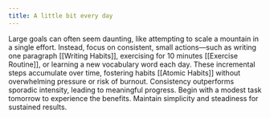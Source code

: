 ```yaml
---
title: A little bit every day
---
```

Large goals can often seem daunting, like attempting to scale a mountain in a single effort. Instead, focus on consistent, small actions—such as writing one paragraph [[Writing Habits]], exercising for 10 minutes [[Exercise Routine]], or learning a new vocabulary word each day. These incremental steps accumulate over time, fostering habits [[Atomic Habits]] without overwhelming pressure or risk of burnout. Consistency outperforms sporadic intensity, leading to meaningful progress. Begin with a modest task tomorrow to experience the benefits. Maintain simplicity and steadiness for sustained results.